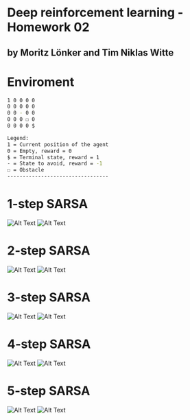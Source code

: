# Deep reinforcement learning - Homework 02
## by Moritz Lönker and Tim Niklas Witte 

# Enviroment


```bash
1 0 0 0 0 
0 0 0 0 0 
0 0 - 0 0 
0 0 0 ☐ 0 
0 0 0 0 $ 

Legend:
1 = Current position of the agent
0 = Empty, reward = 0
$ = Terminal state, reward = 1 
- = State to avoid, reward = -1
☐ = Obstacle
---------------------------------
```

# 1-step SARSA
![Alt Text](./GIFs/1-step_SARSA.gif)
![Alt Text](./Plots/1-step_SARSA/episode_1950.png)

# 2-step SARSA
![Alt Text](./GIFs/2-step_SARSA.gif)
![Alt Text](./Plots/2-step_SARSA/episode_1950.png)

# 3-step SARSA
![Alt Text](./GIFs/3-step_SARSA.gif)
![Alt Text](./Plots/3-step_SARSA/episode_1950.png)

# 4-step SARSA
![Alt Text](./GIFs/4-step_SARSA.gif)
![Alt Text](./Plots/4-step_SARSA/episode_1950.png)

# 5-step SARSA
![Alt Text](./GIFs/5-step_SARSA.gif)
![Alt Text](./Plots/5-step_SARSA/episode_1950.png)
